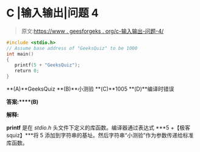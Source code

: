 # C |输入输出|问题 4

> 原文:[https://www . geesforgeks . org/c-输入输出-问题-4/](https://www.geeksforgeeks.org/c-input-and-output-question-4/)

```cpp
#include <stdio.h>
// Assume base address of "GeeksQuiz" to be 1000
int main()
{
   printf(5 + "GeeksQuiz");
   return 0;
}
```

**(A)**GeeksQuiz
**(B)**小测验
**(C)**1005
**(D)**编译时错误

**答案:****(B)**

**解释:**

**printf** 是在 *stdio.h* 头文件下定义的库函数。编译器通过表达式 ***5 +【极客 squiz】***将 5 添加到字符串的基址。然后字符串“小测验”作为参数传递给标准库函数。